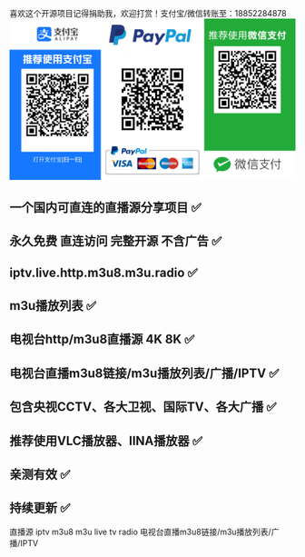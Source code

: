 喜欢这个开源项目记得捐助我，欢迎打赏！支付宝/微信转账至：18852284878
![打赏](./reward.png)

## 一个国内可直连的直播源分享项目 ✅
## 永久免费 直连访问 完整开源 不含广告 ✅
## iptv.live.http.m3u8.m3u.radio ✅
## m3u播放列表 ✅
## 电视台http/m3u8直播源 4K 8K ✅
## 电视台直播m3u8链接/m3u播放列表/广播/IPTV ✅
## 包含央视CCTV、各大卫视、国际TV、各大广播 ✅
## 推荐使用VLC播放器、IINA播放器 ✅
## 亲测有效 ✅
## 持续更新 ✅

直播源 iptv m3u8 m3u live tv radio 电视台直播m3u8链接/m3u播放列表/广播/IPTV